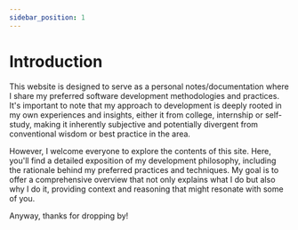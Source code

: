 ```yaml
---
sidebar_position: 1
---
```


# Introduction

This website is designed to serve as a personal notes/documentation where I share my preferred software development methodologies and practices. It's important to note that my approach to development is deeply rooted in my own experiences and insights, either it from college, internship or self-study, making it inherently subjective and potentially divergent from conventional wisdom or best practice in the area. 

However, I welcome everyone to explore the contents of this site. Here, you'll find a detailed exposition of my development philosophy, including the rationale behind my preferred practices and techniques. My goal is to offer a comprehensive overview that not only explains what I do but also why I do it, providing context and reasoning that might resonate with some of you.

Anyway, thanks for dropping by!